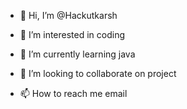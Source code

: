 - 👋 Hi, I’m @Hackutkarsh
- 👀 I’m interested in coding
- 🌱 I’m currently learning java
- 💞️ I’m looking to collaborate on project

- 📫 How to reach me email

<!---
Hackutkarsh/Hackutkarsh is a ✨ special ✨ repository because its `README.md` (this file) appears on your GitHub profile.
You can click the Preview link to take a look at your changes.
--->
